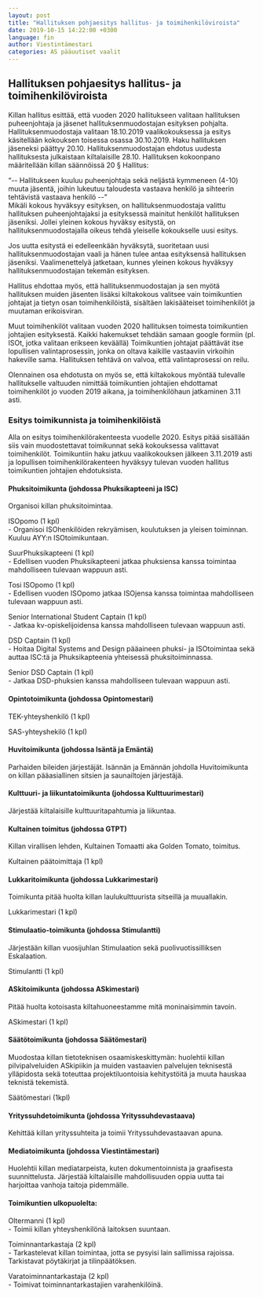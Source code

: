 ```yaml
---
layout: post
title: "Hallituksen pohjaesitys hallitus- ja toimihenkilöviroista"
date: 2019-10-15 14:22:00 +0300
language: fin
author: Viestintämestari
categories: AS pääuutiset vaalit
---
```


## Hallituksen pohjaesitys hallitus- ja toimihenkilöviroista

Killan hallitus esittää, että vuoden 2020 hallitukseen valitaan hallituksen puheenjohtaja ja jäsenet hallituksenmuodostajan esityksen pohjalta. Hallituksenmuodostaja valitaan 18.10.2019 vaalikokouksessa ja esitys käsitellään kokouksen toisessa osassa 30.10.2019. Haku hallituksen jäseneksi päättyy 20.10. Hallituksenmuodostajan ehdotus uudesta hallituksesta julkaistaan kiltalaisille 28.10. Hallituksen kokoonpano määritellään killan säännöissä 20 § Hallitus:

“-- Hallitukseen kuuluu puheenjohtaja sekä neljästä kymmeneen (4-10) muuta jäsentä, joihin lukeutuu taloudesta vastaava henkilö ja sihteerin tehtävistä vastaava henkilö --”  
Mikäli kokous hyväksyy esityksen, on hallituksenmuodostaja valittu hallituksen puheenjohtajaksi ja esityksessä mainitut henkilöt hallituksen jäseniksi. Jollei yleinen kokous hyväksy esitystä, on hallituksenmuodostajalla oikeus tehdä yleiselle kokoukselle uusi esitys.

Jos uutta esitystä ei edelleenkään hyväksytä, suoritetaan uusi hallituksenmuodostajan vaali ja hänen tulee antaa esityksensä hallituksen jäseniksi. Vaalimenettelyä jatketaan, kunnes yleinen kokous hyväksyy hallituksenmuodostajan tekemän esityksen.

Hallitus ehdottaa myös, että hallituksenmuodostajan ja sen myötä hallituksen muiden jäsenten lisäksi kiltakokous valitsee vain toimikuntien johtajat ja tietyn osan toimihenkilöistä, sisältäen lakisääteiset toimihenkilöt ja muutaman erikoisviran.

Muut toimihenkilöt valitaan vuoden 2020 hallituksen toimesta toimikuntien johtajien esityksestä. Kaikki hakemukset tehdään samaan google formiin (pl. ISOt, jotka valitaan erikseen keväällä) Toimikuntien johtajat päättävät itse lopullisen valintaprosessin, jonka on oltava kaikille vastaaviin virkoihin hakeville sama. Hallituksen tehtävä on valvoa, että valintaprosessi on reilu.

Olennainen osa ehdotusta on myös se, että kiltakokous myöntää tulevalle hallitukselle valtuuden nimittää toimikuntien johtajien ehdottamat toimihenkilöt jo vuoden 2019 aikana, ja toimihenkilöhaun jatkaminen 3.11 asti.

### Esitys toimikunnista ja toimihenkilöistä

Alla on esitys toimihenkilörakenteesta vuodelle 2020. Esitys pitää sisällään siis vain muodostettavat toimikunnat sekä kokouksessa valittavat toimihenkilöt. Toimikuntiin haku jatkuu vaalikokouksen jälkeen 3.11.2019 asti ja lopullisen toimihenkilörakenteen hyväksyy tulevan vuoden hallitus toimikuntien johtajien ehdotuksista.

#### Phuksitoimikunta (johdossa Phuksikapteeni ja ISC)

Organisoi killan phuksitoimintaa.

ISOpomo (1 kpl)  
    - Organisoi ISOhenkilöiden rekryämisen, koulutuksen ja yleisen toiminnan. Kuuluu AYY:n ISOtoimikuntaan.

SuurPhuksikapteeni (1 kpl)  
    - Edellisen vuoden Phuksikapteeni jatkaa phuksiensa kanssa toimintaa mahdolliseen tulevaan wappuun asti.

Tosi ISOpomo (1 kpl)  
    - Edellisen vuoden ISOpomo jatkaa ISOjensa kanssa toimintaa mahdolliseen tulevaan wappuun asti.

Senior International Student Captain (1 kpl)  
    - Jatkaa kv-opiskelijoidensa kanssa mahdolliseen tulevaan wappuun asti.

DSD Captain (1 kpl)  
    - Hoitaa Digital Systems and Design pääaineen phuksi- ja ISOtoimintaa sekä auttaa ISC:tä ja Phuksikapteenia yhteisessä phuksitoiminnassa.

Senior DSD Captain (1 kpl)  
    - Jatkaa DSD-phuksien kanssa mahdolliseen tulevaan wappuun asti.

#### Opintotoimikunta (johdossa Opintomestari)

TEK-yhteyshenkilö (1 kpl)

SAS-yhteyshekilö (1 kpl)  

#### Huvitoimikunta (johdossa Isäntä ja Emäntä)

Parhaiden bileiden järjestäjät. Isännän ja Emännän johdolla Huvitoimikunta on killan pääasiallinen sitsien ja saunailtojen järjestäjä.

#### Kulttuuri- ja liikuntatoimikunta (johdossa Kulttuurimestari)

Järjestää kiltalaisille kulttuuritapahtumia ja liikuntaa.

#### Kultainen toimitus (johdossa GTPT)

Killan virallisen lehden, Kultainen Tomaatti aka Golden Tomato, toimitus.

Kultainen päätoimittaja (1 kpl)

#### Lukkaritoimikunta (johdossa Lukkarimestari)

Toimikunta pitää huolta killan laulukulttuurista sitseillä ja muuallakin.

Lukkarimestari (1 kpl)

#### Stimulaatio-toimikunta (johdossa Stimulantti)

Järjestään killan vuosijuhlan Stimulaation sekä puolivuotissilliksen Eskalaation.

Stimulantti (1 kpl)

#### ASkitoimikunta (johdossa ASkimestari)

Pitää huolta kotoisasta kiltahuoneestamme mitä moninaisimmin tavoin.

ASkimestari (1 kpl)

#### Säätötoimikunta (johdossa Säätömestari)

Muodostaa killan tietoteknisen osaamiskeskittymän: huolehtii killan pilvipalveluiden ASkipiikin ja muiden vastaavien palvelujen teknisestä ylläpidosta sekä toteuttaa projektiluontoisia kehitystöitä ja muuta hauskaa teknistä tekemistä.

Säätömestari (1kpl)

#### Yrityssuhdetoimikunta (johdossa Yrityssuhdevastaava)

Kehittää killan yrityssuhteita ja toimii Yrityssuhdevastaavan apuna.

#### Mediatoimikunta (johdossa Viestintämestari)

Huolehtii killan mediatarpeista, kuten dokumentoinnista ja graafisesta suunnittelusta. Järjestää kiltalaisille mahdollisuuden oppia uutta tai harjoittaa vanhoja taitoja pidemmälle.

#### Toimikuntien ulkopuolelta:

Oltermanni (1 kpl)  
    - Toimii killan yhteyshenkilönä laitoksen suuntaan.

Toiminnantarkastaja (2 kpl)  
    - Tarkastelevat killan toimintaa, jotta se pysyisi lain sallimissa rajoissa. Tarkistavat pöytäkirjat ja tilinpäätöksen.

Varatoiminnantarkastaja (2 kpl)  
    - Toimivat toiminnantarkastajien varahenkilöinä.
